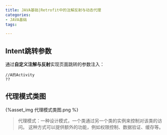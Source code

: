 ```yaml
---
title: JAVA基础|Retrofit中的注解反射与动态代理
categories:
- JAVA基础
tags:

---
```



## Intent跳转参数
通过**自定义注解与反射**实现页面跳转的参数注入：
```
//A的Activity
??
```
## 代理模式类图
{%asset_img 代理模式类图.png %}
>代理模式：一种设计模式，一个类通过另一个类的实例来控制对该类的访问。
          这种方式可以提供额外的功能，例如权限控制、数据验证、缓存等。
